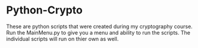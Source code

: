 # Python-Crypto
These are python scripts that were created during my cryptography course. 
Run the MainMenu.py to give you a menu and ability to run the scripts. The individual scripts will run on thier own as well.
